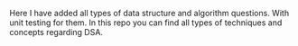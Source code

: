 Here I have added all types of data structure and algorithm questions.
With unit testing for them.
In this repo you can find all types of techniques and concepts regarding DSA.